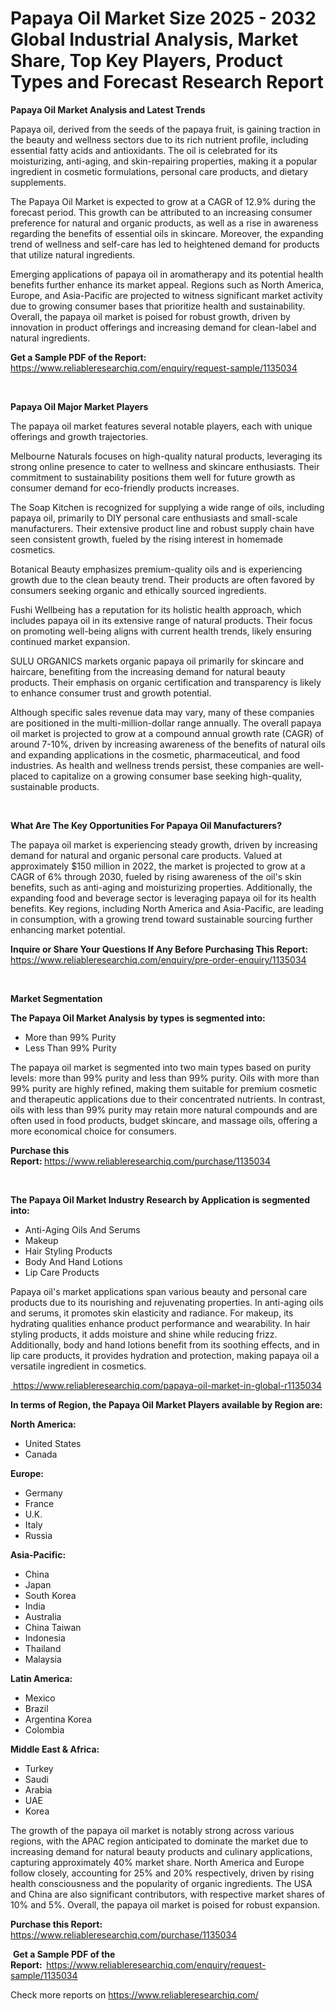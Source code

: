 <p><h1>Papaya Oil Market Size 2025 - 2032 Global Industrial Analysis, Market Share, Top Key Players, Product Types and Forecast Research Report</h1></p><p><strong>Papaya Oil Market Analysis and Latest Trends</strong></p>
<p><p>Papaya oil, derived from the seeds of the papaya fruit, is gaining traction in the beauty and wellness sectors due to its rich nutrient profile, including essential fatty acids and antioxidants. The oil is celebrated for its moisturizing, anti-aging, and skin-repairing properties, making it a popular ingredient in cosmetic formulations, personal care products, and dietary supplements.</p><p>The Papaya Oil Market is expected to grow at a CAGR of 12.9% during the forecast period. This growth can be attributed to an increasing consumer preference for natural and organic products, as well as a rise in awareness regarding the benefits of essential oils in skincare. Moreover, the expanding trend of wellness and self-care has led to heightened demand for products that utilize natural ingredients.</p><p>Emerging applications of papaya oil in aromatherapy and its potential health benefits further enhance its market appeal. Regions such as North America, Europe, and Asia-Pacific are projected to witness significant market activity due to growing consumer bases that prioritize health and sustainability. Overall, the papaya oil market is poised for robust growth, driven by innovation in product offerings and increasing demand for clean-label and natural ingredients.</p></p>
<p><strong>Get a Sample PDF of the Report:&nbsp;</strong> <a href="https://www.reliableresearchiq.com/enquiry/request-sample/1135034?utm_campaign=2810&utm_medium=2&utm_source=Github&utm_content=ia&utm_term=01042025&utm_id=papaya-oil">https://www.reliableresearchiq.com/enquiry/request-sample/1135034</a></p>
<p>&nbsp;</p>
<p><strong>Papaya Oil Major Market Players</strong></p>
<p><p>The papaya oil market features several notable players, each with unique offerings and growth trajectories. </p><p>Melbourne Naturals focuses on high-quality natural products, leveraging its strong online presence to cater to wellness and skincare enthusiasts. Their commitment to sustainability positions them well for future growth as consumer demand for eco-friendly products increases.</p><p>The Soap Kitchen is recognized for supplying a wide range of oils, including papaya oil, primarily to DIY personal care enthusiasts and small-scale manufacturers. Their extensive product line and robust supply chain have seen consistent growth, fueled by the rising interest in homemade cosmetics.</p><p>Botanical Beauty emphasizes premium-quality oils and is experiencing growth due to the clean beauty trend. Their products are often favored by consumers seeking organic and ethically sourced ingredients.</p><p>Fushi Wellbeing has a reputation for its holistic health approach, which includes papaya oil in its extensive range of natural products. Their focus on promoting well-being aligns with current health trends, likely ensuring continued market expansion.</p><p>SULU ORGANICS markets organic papaya oil primarily for skincare and haircare, benefiting from the increasing demand for natural beauty products. Their emphasis on organic certification and transparency is likely to enhance consumer trust and growth potential.</p><p>Although specific sales revenue data may vary, many of these companies are positioned in the multi-million-dollar range annually. The overall papaya oil market is projected to grow at a compound annual growth rate (CAGR) of around 7-10%, driven by increasing awareness of the benefits of natural oils and expanding applications in the cosmetic, pharmaceutical, and food industries. As health and wellness trends persist, these companies are well-placed to capitalize on a growing consumer base seeking high-quality, sustainable products.</p></p>
<p>&nbsp;</p>
<p><strong>What Are The Key Opportunities For Papaya Oil Manufacturers?</strong></p>
<p><p>The papaya oil market is experiencing steady growth, driven by increasing demand for natural and organic personal care products. Valued at approximately $150 million in 2022, the market is projected to grow at a CAGR of 6% through 2030, fueled by rising awareness of the oil's skin benefits, such as anti-aging and moisturizing properties. Additionally, the expanding food and beverage sector is leveraging papaya oil for its health benefits. Key regions, including North America and Asia-Pacific, are leading in consumption, with a growing trend toward sustainable sourcing further enhancing market potential.</p></p>
<p><strong>Inquire or Share Your Questions If Any Before Purchasing This Report:</strong> <a href="https://www.reliableresearchiq.com/enquiry/pre-order-enquiry/1135034?utm_campaign=2810&utm_medium=2&utm_source=Github&utm_content=ia&utm_term=01042025&utm_id=papaya-oil">https://www.reliableresearchiq.com/enquiry/pre-order-enquiry/1135034</a></p>
<p>&nbsp;</p>
<p><strong>Market Segmentation</strong></p>
<p><strong>The Papaya Oil Market Analysis by types is segmented into:</strong></p>
<p><ul><li>More than 99% Purity</li><li>Less Than 99% Purity</li></ul></p>
<p><p>The papaya oil market is segmented into two main types based on purity levels: more than 99% purity and less than 99% purity. Oils with more than 99% purity are highly refined, making them suitable for premium cosmetic and therapeutic applications due to their concentrated nutrients. In contrast, oils with less than 99% purity may retain more natural compounds and are often used in food products, budget skincare, and massage oils, offering a more economical choice for consumers.</p></p>
<p><strong>Purchase this Report:&nbsp;</strong><a href="https://www.reliableresearchiq.com/purchase/1135034?utm_campaign=2810&utm_medium=2&utm_source=Github&utm_content=ia&utm_term=01042025&utm_id=papaya-oil">https://www.reliableresearchiq.com/purchase/1135034</a></p>
<p>&nbsp;</p>
<p><strong>The Papaya Oil Market Industry Research by Application is segmented into:</strong></p>
<p><ul><li>Anti-Aging Oils And Serums</li><li>Makeup</li><li>Hair Styling Products</li><li>Body And Hand Lotions</li><li>Lip Care Products</li></ul></p>
<p><p>Papaya oil's market applications span various beauty and personal care products due to its nourishing and rejuvenating properties. In anti-aging oils and serums, it promotes skin elasticity and radiance. For makeup, its hydrating qualities enhance product performance and wearability. In hair styling products, it adds moisture and shine while reducing frizz. Additionally, body and hand lotions benefit from its soothing effects, and in lip care products, it provides hydration and protection, making papaya oil a versatile ingredient in cosmetics.</p></p>
<p><a href="https://www.reliableresearchiq.com/papaya-oil-market-in-global-r1135034?utm_campaign=2810&utm_medium=2&utm_source=Github&utm_content=ia&utm_term=01042025&utm_id=papaya-oil">&nbsp;https://www.reliableresearchiq.com/papaya-oil-market-in-global-r1135034</a></p>
<p><strong>In terms of Region, the Papaya Oil Market Players available by Region are:</strong></p>
<p>
    <p> <strong> North America: </strong>
        <ul>
            <li>United States</li>
            <li>Canada</li>
        </ul>
        </p> 
    <p> <strong> Europe: </strong>
        <ul>
            <li>Germany</li>
            <li>France</li>
            <li>U.K.</li>
            <li>Italy</li>
            <li>Russia</li>
        </ul>
        </p> 
    <p> <strong> Asia-Pacific: </strong>
        <ul>
            <li>China</li>
            <li>Japan</li>
            <li>South Korea</li>
            <li>India</li>
            <li>Australia</li>
            <li>China Taiwan</li>
            <li>Indonesia</li>
            <li>Thailand</li>
            <li>Malaysia</li>
        </ul>
        </p> 
    <p> <strong> Latin America: </strong>
        <ul>
            <li>Mexico</li>
            <li>Brazil</li>
            <li>Argentina Korea</li>
            <li>Colombia</li>
        </ul>
        </p> 
    <p> <strong> Middle East & Africa: </strong>
        <ul>
            <li>Turkey</li>
            <li>Saudi</li>
            <li>Arabia</li>
            <li>UAE</li>
            <li>Korea</li>
        </ul>
    </p>
    </p>
<p><p>The growth of the papaya oil market is notably strong across various regions, with the APAC region anticipated to dominate the market due to increasing demand for natural beauty products and culinary applications, capturing approximately 40% market share. North America and Europe follow closely, accounting for 25% and 20% respectively, driven by rising health consciousness and the popularity of organic ingredients. The USA and China are also significant contributors, with respective market shares of 10% and 5%. Overall, the papaya oil market is poised for robust expansion.</p></p>
<p><strong>Purchase this Report: </strong><a href="https://www.reliableresearchiq.com/purchase/1135034?utm_campaign=2810&utm_medium=2&utm_source=Github&utm_content=ia&utm_term=01042025&utm_id=papaya-oil">https://www.reliableresearchiq.com/purchase/1135034</a></p>
<p>&nbsp;<strong>Get a Sample PDF of the Report:&nbsp;&nbsp;</strong><a href="https://www.reliableresearchiq.com/enquiry/request-sample/1135034?utm_campaign=2810&utm_medium=2&utm_source=Github&utm_content=ia&utm_term=01042025&utm_id=papaya-oil">https://www.reliableresearchiq.com/enquiry/request-sample/1135034</a></p>
<p><strong></strong></p>
<p>Check more reports on <a href="https://www.reliableresearchiq.com/?utm_campaign=2810&utm_medium=2&utm_source=Github&utm_content=ia&utm_term=01042025&utm_id=papaya-oil">https://www.reliableresearchiq.com/</a></p>
